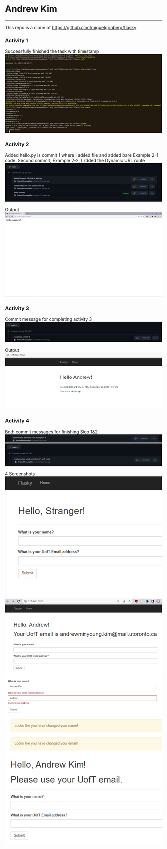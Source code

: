 # Andrew Kim

---

This repo is a clone of https://github.com/miguelgrinberg/flasky

### Activity 1

Successfully finished the task with timestamp
![](images/act1snap.PNG)

### Activity 2

Added hello.py is commit 1 where I added file and added bare Example 2-1 code.
Second commit, Example 2-2, I added the Dynamic URL route
![](images/act2snapCommits.PNG)

Output
![](images/act2snap.PNG)

### Activity 3
Commit message for completing activity 3
![](images/act3snapCommit.PNG)

Output
![](images/act3snap.PNG)

### Activity 4

Both commit messages for finishing Step 1&2
![](images/act4snapCommit1.PNG)
![](images/act4snapCommit2.PNG)

4 Screenshots
![](images/act4snap1.PNG)
![](images/act4snap2.PNG)
![](images/act4snap3.PNG)
![](images/act4snap4.PNG)
